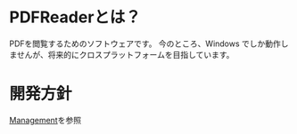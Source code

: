 # PDFReaderとは？
PDFを閲覧するためのソフトウェアです。
今のところ、Windows でしか動作しませんが、将来的にクロスプラットフォームを目指しています。

# 開発方針
[Management](management/Management.md)を参照
